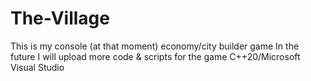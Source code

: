 # The-Village
This is my console (at that moment) economy/city builder game
In the future I will upload more code & scripts for the game
C++20/Microsoft Visual Studio
